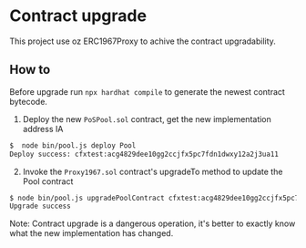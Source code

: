 # Contract upgrade

This project use oz ERC1967Proxy to achive the contract upgradability.

## How to

Before upgrade run `npx hardhat compile` to generate the newest contract bytecode.

1. Deploy the new `PoSPool.sol` contract, get the new implementation address IA

```sh
$  node bin/pool.js deploy Pool
Deploy success: cfxtest:acg4829dee10gg2ccjfx5pc7fdn1dwxy12a2j3ua11
```

2. Invoke the `Proxy1967.sol` contract's upgradeTo method to update the Pool contract

```sh
$ node bin/pool.js upgradePoolContract cfxtest:acg4829dee10gg2ccjfx5pc7fdn1dwxy12a2j3ua11
Upgrade success
```

Note: Contract upgrade is a dangerous operation, it's better to exactly know what the new implementation has changed.